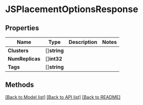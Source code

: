 # JSPlacementOptionsResponse

## Properties

Name | Type | Description | Notes
------------ | ------------- | ------------- | -------------
**Clusters** | []**string** |  | 
**NumReplicas** | []**int32** |  | 
**Tags** | []**string** |  | 

## Methods


[[Back to Model list]](../README.md#documentation-for-models) [[Back to API list]](../README.md#documentation-for-api-endpoints) [[Back to README]](../README.md)


